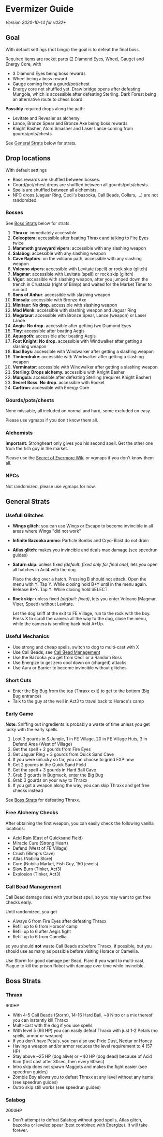 # Evermizer Guide
*Version 2020-10-14 for v032+*

## Goal
With default settings (not bingo) the goal is to defeat the final boss.

Required items are rocket parts (2 Diamond Eyes, Wheel, Gauge) and Energy Core, with
* 3 Diamond Eyes being boss rewards
* Wheel being a boss reward
* Gauge coming from a gourd/pot/chest
* Energy core not shuffled yet. Draw bridge opens after defeating Mungola, which is accessible after defeating Sterling. Dark Forest being an alternative route to chess board.

**Possibly** required drops along the path:
* Levitate and Revealer as alchemy
* Lance, Bronze Spear and Bronze Axe being boss rewards
* Knight Basher, Atom Smasher and Laser Lance coming from gourds/pots/chests

See [General Strats](#general-strats) below for strats.

## Drop locations
With default settings
* Boss rewards are shuffled between bosses.
* Gourd/pot/chest drops are shuffled between all gourds/pots/chests.
* Spells are shuffled between all alchemists.
* NPC drops (Jaguar Ring, Cecil's bazooka, Call Beads, Collars, ...) are not randomized.

### Bosses
See [Boss Strats](#boss-strats) below for strats.

1. __Thraxx__: immediately accessible
2. __Coleoptera__: accessible after beating Thraxx and talking to Fire Eyes twice
3. __Mammoth graveyard vipers__: accessible with any slashing weapon
4. __Salabog__: accessible with any slashing weapon
5. __Cave Raptors__: on the volcano path, accessible with any slashing weapon
6. __Volcano vipers__: accessible with Levitate (spell) or rock skip (glitch)
7. __Magmar__: accessible with Levitate (spell) or rock skip (glitch)
8. __Vigor__: accessible with slashing weapon, after you jumped down the trench in Crustacia (right of Blimp) and waited for the Market Timer to run out
9. __Sons of Anhur__: accessible with slashing weapon
10. __Rimsala__: accessible with Bronze Axe
11. __Minitaur__: **No drop.** accessible with slashing weapon
12. __Mad Monk__: accessible with slashing weapon and Jaguar Ring
13. __Megataur__: accessible with Bronze Spear, Lance (weapon) or Laser Lance
14. __Aegis__: **No drop.** accessible after getting two Diamond Eyes
15. __Tiny__: accessible after beating Aegis
16. __Aquagoth__: accessible after beating Aegis
17. __Foot Knight__: **No drop.** accessible with Windwalker after getting a slashing weapon
18. __Bad Boys__: accessible with Windwalker after getting a slashing weapon
19. __Timberdrake__: accessible with Windwalker after getting a slashing weapon
20. __Verminator__: accessible with Windwalker after getting a slashing weapon
21. __Sterling__: **Drops alchemy.** accessible with Knight Basher
22. __Mungola__: accessible after defeating Sterling (requires Knight Basher)
23. __Secret Boss__: **No drop.** accessible with Rocket
24. __Carltron__: accessible with Energy Core

### Gourds/pots/chests
None missable, all included on normal and hard, some excluded on easy.

Please use vgmaps if you don't know them all.

### Alchemists
**Important:** Strongheart only gives you his second spell. Get the other one from the fish guy in the market.

Please use the [Secret of Evermore Wiki](https://secretofevermore.fandom.com/wiki/Alchemy) or vgmaps if you don't know them all.

### NPCs
Not randomized, please use vgmaps for now.


## General Strats

### Usefull Glitches
* __Wings glitch__: you can use Wings or Escape to become invincible in all areas where Wings "did not work"
* __Infinite Bazooka ammo__: Particle Bombs and Cryo-Blast do not drain
* __Atlas glitch__: makes you invincible and deals max damage (see speedrun guides)
* __Saturn skip__: unless fixed _(default: fixed only for final one)_, lets you open all hatches in Act4 with the dog.

  Place the dog over a hatch. Pressing B should not attack. Open the menu with Y. Tap Y. While closing hold B+Y until in the menu again. Release B+Y. Tap Y. While closing hold SELECT.

* __Rock skip__: unless fixed _(default: fixed)_, lets you enter Volcano (Magmar, Viper, Speed) without Levitate.

  Let the dog sniff at the exit to FE Village, run to the rock with the boy. Press X to scroll the camera all the way to the dog, close the menu, while the camera is scrolling back hold A+Up.

### Useful Mechanics
* Use strong and cheap spells, switch to dog to multi-cast with X
* Use Call Beads, see [Call Bead Management](#call-bead-management)
* Use the Bazooka you get from Cecil or a Random Boss
* Use Energize to get zero cool down on (charged) attacks
* Use Aura or Barrier to become invincible without glitches

### Short Cuts
* Enter the Big Bug from the top (Thraxx exit) to get to the bottom (Big Bug entrance)
* Talk to the guy at the well in Act3 to travel back to Horace's camp

### Early Game
**Note:** Sniffing out ingredients is probably a waste of time unless you get lucky with the early spells.

1. Loot 3 gourds in S.Jungle, 1 in FE Village, 20 in FE Village Huts, 3 in Defend Area (West of Village)
2. Get the spell + 2 gourds from Fire Eyes
3. Get Jaguar Ring + 3 gourds from Quick Sand Cave
4. If you were unlucky so far, you can choose to grind EXP now
5. Get 2 gourds in the Quick Sand Field
6. Get the spell + 3 gourds in Hard Ball Cave
7. Grab 3 gourds in Bugmuck, enter the Big Bug
8. Grab 3 gourds on your way to Thraxx
9. If you got a weapon along the way, you can skip Thraxx and get free checks instead

See [Boss Strats](#boss-strats) for defeating Thraxx.

### Free Alchemy Checks

After obtaining the first weapon, you can easily check the following vanilla locations:
* Acid Rain (East of Quicksand Field)
* Miracle Cure (Strong Heart)
* Defend (West of FE Village)
* Crush (Blimp's Cave)
* Atlas (Nobilia Store)
* Cure (Nobilia Market, Fish Guy, 150 jewels)
* Slow Burn (Tinker, Act3)
* Explosion (Tinker, Act3)

### Call Bead Management
Call Bead damage rises with your best spell, so you may want to get free checks early.

Until randomized, you get
* Always 6 from Fire Eyes after defeating Thraxx
* Refill up to 6 from Horace' camp
* Refill up to 6 after Aegis fight
* Refill up to 6 from Camellia

so you should **not** waste Call Beads at/before Thraxx, if possible,
but you should use as many as possible before visiting Horace or Camellia.

Use Storm for good damage per Bead, Flare if you want to multi-cast,
Plague to kill the prison Robot with damage over time while invincible.


## Boss Strats

### Thraxx
600HP

* With 4-5 Call Beads (Storm), 14-16 Hard Ball, ~8 Nitro or a mix thereof you can instantly kill Thraxx
* Multi-cast with the dog if you use spells
* With level 5 (66 HP) you can easily defeat Thraxx with just 1-2 Petals (no spells, armor or weapon)
* If you don't have Petals, you can also use Pixie Dust, Nectar or Honey
* Having a weapon and/or armor reduces the level requirement to 4 (57 HP)
* Stay above ~25 HP (dog alive) or ~40 HP (dog dead) because of Acid Rain (first cast after 30sec, then every 60sec)
* Intro skip does not spawn Maggots and makes the fight easier (see speedrun guides)
* Zombie Boy allows you to defeat Thraxx at any level without any items (see speedrun guides)
* Outro skip still works (see speedrun guides)

### Salabog
2000HP

* Don't attempt to defeat Salabog without good spells, Atlas glitch, bazooka or
leveled spear (best combined with Energize). It will take forever.
